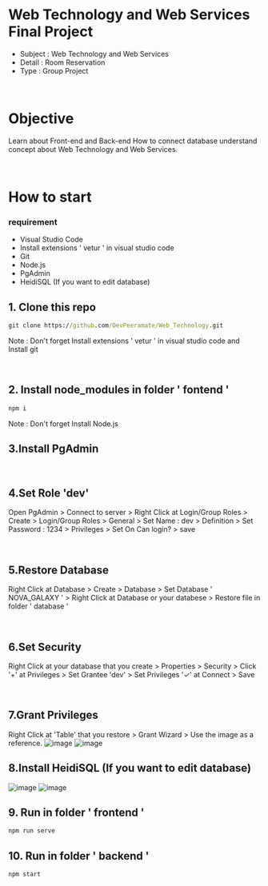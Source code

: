 # Web Technology and Web Services Final Project 
- Subject : Web Technology and Web Services
- Detail : Room Reservation
- Type : Group Project

<br>

# Objective
Learn about Front-end and Back-end How to connect database understand concept about Web Technology and Web Services.

<br>

# How to start
### requirement
  - Visual Studio Code
  - Install extensions ' vetur ' in visual studio code
  - Git
  - Node.js
  - PgAdmin
  - HeidiSQL (If you want to edit database)

## 1. Clone this repo
```cmd
git clone https://github.com/DevPeeramate/Web_Technology.git
```
Note : Don't forget Install extensions ' vetur ' in visual studio code and Install git

<br>

## 2. Install node_modules in folder ' fontend '
```cmd
npm i 
```
Note : Don't forget Install Node.js
<br> 

## 3.Install PgAdmin

<br>

## 4.Set Role 'dev'
Open PgAdmin > Connect to server > Right Click at Login/Group Roles > Create > Login/Group Roles > General > Set Name : dev > Definition > Set Password : 1234 > Privileges > Set On Can login? > save

<br>

## 5.Restore Database
Right Click at Database > Create > Database > Set Database ' NOVA_GALAXY ' > Right Click at Database or your databese > Restore file in folder ' database ' 

<br>

## 6.Set Security 
Right Click at your database that you create > Properties > Security > Click '+' at Privileges > Set Grantee 'dev' > Set Privileges '✓' at Connect > Save

<br>

## 7.Grant Privileges
Right Click at 'Table' that you restore > Grant Wizard > Use the image as a reference.
![image](https://github.com/user-attachments/assets/0ca173e6-9bcf-4a6a-916e-0a2d809456ba)
![image](https://github.com/user-attachments/assets/bce7d7a6-a8c8-4d15-8220-e937a433678f)

## 8.Install HeidiSQL (If you want to edit database)
![image](https://github.com/user-attachments/assets/da111da5-ab25-4bd3-925c-fa0a87b80885)
![image](https://github.com/user-attachments/assets/07e20d0c-6ed8-49d5-b7aa-a509dc9f13fe)

## 9. Run in folder ' frontend '
```cmd
npm run serve
```

## 10. Run in folder ' backend '
```cmd
npm start
```

 
